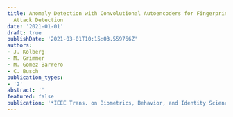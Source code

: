 ```yaml
---
title: Anomaly Detection with Convolutional Autoencoders for Fingerprint Presentation
  Attack Detection
date: '2021-01-01'
draft: true
publishDate: '2021-03-01T10:15:03.559766Z'
authors:
- J. Kolberg
- M. Grimmer
- M. Gomez-Barrero
- C. Busch
publication_types:
- '2'
abstract: ''
featured: false
publication: '*IEEE Trans. on Biometrics, Behavior, and Identity Science*'
---
```


